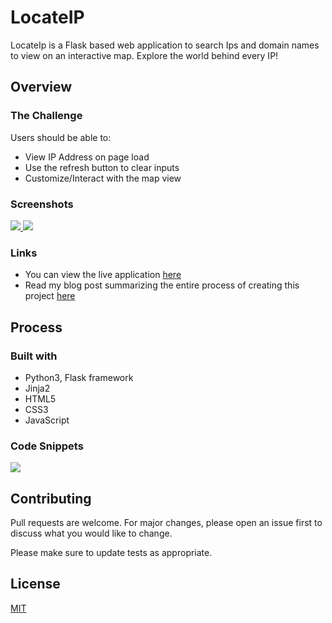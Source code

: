 # LocateIP

LocateIp is a Flask based web application to search Ips and domain names to view on an interactive map. Explore the world behind every IP!

## Overview

### The Challenge
Users should be able to:
- View IP Address on page load
- Use the refresh button to clear inputs
- Customize/Interact with the map view

### Screenshots
<a href='https://github.com/marsade/locateip'>
   <img src='https://imgur.com/Y09KNV5.png'>
   <img src='https://imgur.com/zeNYdCK.png'>
</a>

### Links
- You can view the live application [here](https://locateip.onrender.com/tracker)
- Read my blog post summarizing the entire process of creating this project [here](https://medium.com/@adenijifara/from-concept-to-deployment-building-an-ip-tracker-web-application-19d8afdf5a30)

## Process
### Built  with
- Python3, Flask framework
- Jinja2
- HTML5
- CSS3
- JavaScript
### Code Snippets
<a href='https://github.com/marsade/locateip/blob/main/app/main.py'>
   <img src='https://imgur.com/TkcDP7c.png'>
</a>

## Contributing

Pull requests are welcome. For major changes, please open an issue first
to discuss what you would like to change.

Please make sure to update tests as appropriate.

## License

[MIT](https://choosealicense.com/licenses/mit/)